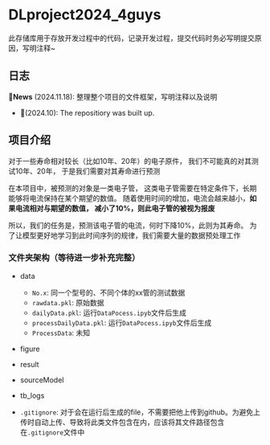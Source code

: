 # DLproject2024_4guys
此存储库用于存放开发过程中的代码，记录开发过程，提交代码时务必写明提交原因，写明注释~

## 日志

🚩**News** (2024.11.18): 整理整个项目的文件框架，写明注释以及说明
- 🚩(2024.10): The repositiory was built up.


## 项目介绍

对于一些寿命相对较长（比如10年、20年）的电子原件，
我们不可能真的对其测试10年、20年， 
于是我们需要对其寿命进行预测

在本项目中，被预测的对象是一类电子管，
这类电子管需要在特定条件下，长期能够将电流保持在某个期望的数值。
随着使用时间的增加，电流会越来越小，**如果电流相对与期望的数值，
减小了10%，则此电子管的被视为报废**

所以，我们的任务是，预测该电子管的电流，何时下降10%，此则为其寿命。
为了让模型更好地学习到此时间序列的规律，我们需要大量的数据预处理工作

### 文件夹架构（等待进一步补充完整）
- data
  - `No.x`: 同一个型号的、不同个体的xx管的测试数据
  - `rawdata.pkl`: 原始数据
  - `dailyData.pkl`: 运行`DataPocess.ipyb`文件后生成
  - `processDailyData.pkl`: 运行`DataPocess.ipyb`文件后生成
  - `ProcessData`: 未知

- figure
- result
- sourceModel
- tb_logs
- `.gitignore`: 对于会在运行后生成的file，不需要把他上传到github。为避免上传时自动上传、导致将此类文件包含在内，应该将其文件路径包含在`.gitignore`文件中
